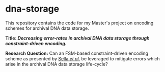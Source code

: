 # dna-storage

This repository contains the code for my Master's project on encoding schemes for archival DNA data storage.

**Title: *Decreasing error-rates in archival DNA data storage through constraint-driven encoding.***

**Research Question:** Can an FSM-based constraint-driven encoding scheme as presented by [Sella *et al.*](https://dl.acm.org/doi/abs/10.1145/3465332.3470880) be leveraged to mitigate errors which arise in the archival DNA data storage life-cycle?
